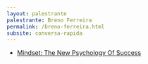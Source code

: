 ```yaml
---
layout: palestrante
palestrante: Breno Ferreira
permalink: /breno-ferreira.html
subsite: conversa-rapida
---
```


* [Mindset&#58; The New Psychology Of Success](/conversa-rapida/breno-ferreira-mindset-the-new-psychology-of-success)
